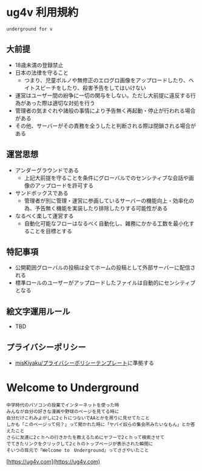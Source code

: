 # ug4v 利用規約
```
underground for v
```
## 大前提
- 18歳未満の登録禁止
- 日本の法律を守ること
  - つまり、児童ポルノや無修正のエログロ画像をアップロードしたり、ヘイトスピーチをしたり、殺害予告をしてはいけない
- 運営はユーザー間の紛争に一切の関与をしない。ただし大前提に違反する行為があった際は適切な対処を行う
- 管理者の気まぐれや諸般の事情により予告無く再起動・停止が行われる場合がある
- その他、サーバーがその責務を全うしたと判断される際は閉鎖される場合がある

## 運営思想
- アンダーグラウンドである
  - 上記大前提を守ることを条件にグローバルでのセンシティブな会話や画像のアップロードを許可する
- サンドボックスである
  - 管理者が別に管理・運営に参画しているサーバーの機能向上・効率化の為、予告無く機能を実装したり排除したりする可能性がある
- なるべく楽して運営する
  - 自動化可能なフローはなるべく自動化し、雑務にかかる工数を最小化することを目標とする

## 特記事項
- 公開範囲グローバルの投稿は全てホームの投稿として外部サーバーに配信される
- 標準ロールのユーザーがアップロードしたファイルは自動的にセンシティブとなる

## 絵文字運用ルール
- TBD

## プライバシーポリシー
- [misKiyaku/プライバシーポリシーテンプレート](https://github.com/CAT5NEKO/misKiyaku/blob/main/%E3%83%97%E3%83%A9%E3%82%A4%E3%83%90%E3%82%B7%E3%83%BC%E3%83%BB%E3%83%9D%E3%83%AA%E3%82%B7%E3%83%BC/%E3%83%97%E3%83%A9%E3%82%A4%E3%83%90%E3%82%B7%E3%83%BC%E3%83%86%E3%83%B3%E3%83%97%E3%83%AC%E3%83%BC%E3%83%88.md)に準拠する

# Welcome to Underground
```
中学時代のパソコンの授業でインターネットを使った時
みんなが自分の好きな漫画や野球のページを見てる時に
自分だけこれみよがしに2ｃｈにつないでAAとかを周りに見せてたこと
しかも「このページって何？」って聞かれた時に「ヤバイ奴らの集会所みたいなもん」とか答えたこと
さらに友達に2ｃｈへの行きかたを教えるためにヤフーで2ｃｈって検索させて
でてきたリンクをクリックして2ｃｈのトップページが表示された瞬間に
そいつの耳元で「Welcome to　Underground」ってささやいたこと
```

[https://ug4v.com](https://ug4v.com)
